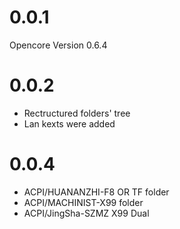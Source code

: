 # 0.0.1

Opencore Version 0.6.4

# 0.0.2

- Rectructured folders' tree
- Lan kexts were added 

# 0.0.4

- ACPI/HUANANZHI-F8 OR TF folder
- ACPI/MACHINIST-X99 folder
- ACPI/JingSha-SZMZ X99 Dual
